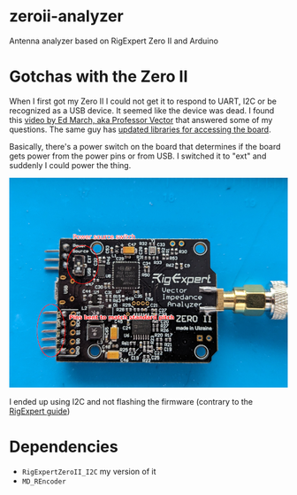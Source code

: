 # zeroii-analyzer
Antenna analyzer based on RigExpert Zero II and Arduino

# Gotchas with the Zero II

When I first got my Zero II I could not get it to respond to UART, I2C or be
recognized as a USB device. It seemed like the device was dead. I found this
[video by Ed March, aka Professor Vector](https://www.youtube.com/watch?v=3K6qOPxwzps)
that answered some of my questions. The same guy has
[updated libraries for accessing the board](https://wb9raa.com/aazero2/).

Basically, there's a power switch on the board that determines if the board
gets power from the power pins or from USB. I switched it to "ext" and suddenly
I could power the thing.

![fixes for my RigExpert Zero II](zeroii_issues.png)

I ended up using I2C and not flashing the firmware (contrary to the
[RigExpert guide](https://rigexpert.com/news/zero-ii-the-tiny-and-powerful-analyzer/))
# Dependencies

* `RigExpertZeroII_I2C` my version of it
* `MD_REncoder`
